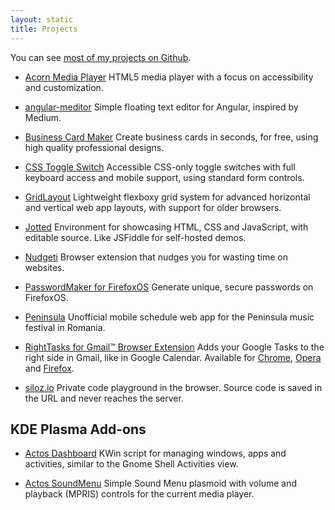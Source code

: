 ```yaml
---
layout: static
title: Projects
---
```


You can see [most of my projects on Github](https://github.com/ghinda).

* [Acorn Media Player](https://ghinda.net/acornmediaplayer/)
HTML5 media player with a focus on accessibility and customization.

* [angular-meditor](https://ghinda.net/angular-meditor/)
Simple floating text editor for Angular, inspired by Medium.

* [Business Card Maker](http://bizcardmaker.com/)
Create business cards in seconds, for free, using high quality professional designs.

* [CSS Toggle Switch](https://ghinda.net/css-toggle-switch/)
Accessible CSS-only toggle switches with full keyboard access and mobile support, using standard form controls.

* [GridLayout](https://ghinda.net/gridlayout/)
Lightweight flexboxy grid system for advanced horizontal and vertical web app layouts, with support for older browsers.

* [Jotted](https://ghinda.net/jotted/)
Environment for showcasing HTML, CSS and JavaScript, with editable source. Like JSFiddle for self-hosted demos.

* [Nudgeti](https://www.nudgeti.com/)
Browser extension that nudges you for wasting time on websites.

* [PasswordMaker for FirefoxOS](https://github.com/ghinda/passwordmaker-mobile)
Generate unique, secure passwords on FirefoxOS.

* [Peninsula](https://github.com/ghinda/peninsula)
Unofficial mobile schedule web app for the Peninsula music festival in Romania.

* [RightTasks for Gmail™ Browser Extension](https://github.com/ghinda/righttasks)
Adds your Google Tasks to the right side in Gmail, like in Google Calendar. Available for [Chrome](https://chrome.google.com/webstore/detail/righttasks-for-gmail/hgniockidojcaaolfcbbkaaakbjdebpe?utm_source=chrome-ntp-icon), [Opera](https://addons.opera.com/en/extensions/details/righttasks-for-gmailtm/?display=en) and [Firefox](https://addons.mozilla.org/en-US/firefox/addon/righttasks-for-gmail/).

* [siloz.io](https://www.siloz.io/)
Private code playground in the browser. Source code is saved in the URL and never reaches the server.


KDE Plasma Add-ons
------------------

* [Actos Dashboard](https://github.com/ghinda/actos-dashboard)
KWin script for managing windows, apps and activities, similar to the Gnome Shell Activities view.

* [Actos SoundMenu](https://github.com/ghinda/actos-soundmenu)
Simple Sound Menu plasmoid with volume and playback (MPRIS) controls for the current media player.
